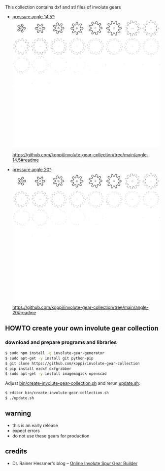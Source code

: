 This collection contains dxf and stl files of involute gears

* [pressure angle 14.5°](angle-14.5):
  ![angle-14.5.png](angle-14.5.png)

  https://github.com/koppi/involute-gear-collection/tree/main/angle-14.5#readme
  
* [pressure angle 20°](angle-20):
  ![angle-20.png](angle-20.png)

  https://github.com/koppi/involute-gear-collection/tree/main/angle-20#readme

## HOWTO create your own involute gear collection

### download and prepare programs and libraries

```bash
$ sudo npm install -g involute-gear-generator
$ sudo apt-get -y install git python-pip
$ git clone https://github.com/koppi/involute-gear-collection
$ pip install ezdxf dxfgrabber
$ sudo apt-get -y install imagemagick openscad
```

Adjust [bin/create-involute-gear-collection.sh](bin/create-involute-gear-collection.sh) and rerun [update.sh](update.sh):

```bash
$ editor bin/create-involute-gear-collection.sh
$ ./update.sh
```

## warning

* this is an early release
* expect errors
* do not use these gears for production

## credits

* Dr. Rainer Hessmer's blog – [Online Involute Spur Gear Builder](http://www.hessmer.org/blog/2014/01/01/online-involute-spur-gear-builder/)

